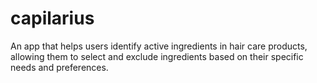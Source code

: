 # capilarius
An app that helps users identify active ingredients in hair care products, allowing them to select and exclude ingredients based on their specific needs and preferences.
